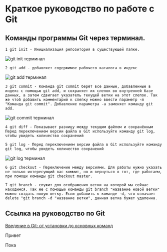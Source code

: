 # Краткое руководство по работе с Git

## Команды программы Git через терминал.
    1 git init - Инициализация репозитория в существующей папке.
![git init терминал](git_init.JPG)

    2 git add - добавляет содержимое рабочего каталога в индекс
![git add терминал](git_add.JPG) 

    3 git commit - Команда git commit берёт все данные, добавленные в индекс с помощью git add, и сохраняет их слепок во внутренней базе данных, а затем сдвигает указатель текущей ветки на этот слепок. Так же чтоб добавить комментарий к слепку можно ввести параметр -m "Команда git commit". Добавление параметра -a заменяет команду git add. 
![git commit терминал](git_commit.JPG)

    4 git diff - Показывает разницу между текущим файлом и сохранённым Перед переключением версии файла в Git используйте команду git log, чтобы увидеть количество сохранений

    5 git log - Перед переключением версии файла в Git используйте команду git log, чтобы увидеть количество сохранений
![git log терминал](git_log.JPG)

    6 git checkout - Переключение между версиями. Для работы нужно указать не только интересующий вас коммит, но и вернуться в тот, где работаем, при помощи команды git checkout master.

    7 git branch - служит для отображения ветки на которой мы сейчас находимся. Так же с помощью команды git branch "название новой ветки" можно создать новую ветку. Если добавить к команде -d, что означает delete "git branch -d "название ветки", данная ветка бужет удаленна.

## Ссылка на руководство по Git
[Введение в Git: от установки до основных команд](https://tproger.ru/translations/beginner-git-cheatsheet/?ysclid=l65arovspc810626552) 

Привет

Пока
